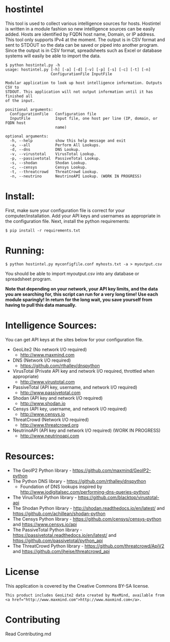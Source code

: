 # hostintel

This tool is used to collect various intelligence sources for hosts.
Hostintel is written in a module fashion so new intelligence sources can be
easily added.
Hosts are identified by FQDN host name, Domain, or IP address.
This tool only supports IPv4 at the moment.
The output is in CSV format and sent to STDOUT
so the data can be saved or piped into another program.
Since the output is in CSV format, spreadsheets such as Excel or database systems will
easily be able to import the data.

```
$ python hostintel.py -h
usage: hostintel.py [-h] [-a] [-d] [-v] [-p] [-s] [-c] [-t] [-n]
                    ConfigurationFile InputFile

Modular application to look up host intelligence information. Outputs CSV to
STDOUT. This application will not output information until it has finished all
of the input.

positional arguments:
  ConfigurationFile   Configuration file
  InputFile           Input file, one host per line (IP, domain, or FQDN host
                      name)

optional arguments:
  -h, --help          show this help message and exit
  -a, --all           Perform All Lookups.
  -d, --dns           DNS Lookup.
  -v, --virustotal    VirusTotal Lookup.
  -p, --passivetotal  PassiveTotal Lookup.
  -s, --shodan        Shodan Lookup.
  -c, --censys        Censys Lookup.
  -t, --threatcrowd   ThreatCrowd Lookup.
  -n, --neutrino      NeutrinoAPI Lookup. (WORK IN PROGRESS)
```

# Install:
First, make sure your configuration file is correct for your computer/installation.
Add your API keys and usernames as appropriate in the configuration file.
Next, install the python requirements:

```
$ pip install -r requirements.txt
```
# Running:

```
$ python hostintel.py myconfigfile.conf myhosts.txt -a > myoutput.csv
```
You should be able to import myoutput.csv into any database or spreadsheet program.

**Note that depending on your network, your API key limits, and the data you are searching for,
this script can run for a very long time!  Use each module sparingly!  In return for the long wait, you save yourself from having to pull this data manually.**

# Intelligence Sources:

You can get API keys at the sites below for your configuration file.

  - GeoLite2 (No network I/O required)
    - http://www.maxmind.com
  - DNS (Network I/O required)
    - https://github.com/rthalley/dnspython
  - VirusTotal (Private API key and network I/O required, throttled when appropriate)
    - http://www.virustotal.com
  - PassiveTotal (API key, username, and network I/O required)
    - http://www.passivetotal.com
  - Shodan (API key and network I/O required)
    - http://www.shodan.io
  - Censys (API key, username, and network I/O required)
    - http://www.censys.io
  - ThreatCrowd (Network I/O required)
    - http://www.threatcrowd.org
  - NeutrinoAPI (API key and network I/O required) (WORK IN PROGRESS)
    - http://www.neutrinoapi.com

# Resources:

   - The GeoIP2 Python library - https://github.com/maxmind/GeoIP2-python
   - The Python DNS library - https://github.com/rthalley/dnspython
     - Foundation of DNS lookups inspired by http://www.iodigitalsec.com/performing-dns-queries-python/
   - The VirusTotal Python library - https://github.com/blacktop/virustotal-api
   - The Shodan Python library - http://shodan.readthedocs.io/en/latest/ and https://github.com/achillean/shodan-python
   - The Censys Python library - https://github.com/censys/censys-python and https://www.censys.io/api
   - The PassiveTotal Python library - https://passivetotal.readthedocs.io/en/latest/ and https://github.com/passivetotal/python_api
   - The ThreatCrowd Python library - https://github.com/threatcrowd/ApiV2 and https://github.com/jheise/threatcrowd_api

# License
This application is covered by the Creative Commons BY-SA license.

```
This product includes GeoLite2 data created by MaxMind, available from
<a href="http://www.maxmind.com">http://www.maxmind.com</a>.
```

# Contributing

Read Contributing.md
   



